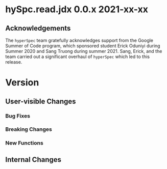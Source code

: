 # hySpc.read.jdx 0.0.x 2021-xx-xx

## Acknowledgements
The `hyperSpec` team gratefully acknowledges support from the Google Summer of Code program, which sponsored student Erick Oduniyi during Summer 2020 and Sang Truong during summer 2021.
Sang, Erick, and the team carried out a significant overhaul of `hyperSpec` which led to this release.

# Version

## User-visible Changes

### Bug Fixes
### Breaking Changes
### New Functions

## Internal Changes
